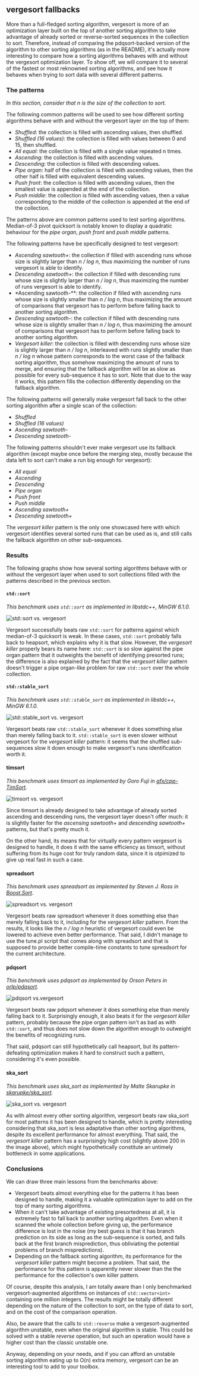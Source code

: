## vergesort fallbacks

More than a full-fledged sorting algorithm, vergesort is more of an optimization layer built on the
top of another sorting algorithm to take advantage of already sorted or reverse-sorted sequences in
the collection to sort. Therefore, instead of comparing the pdqsort-backed version of the algorithm
to other sorting algorithms (as in the README), it's actually more interesting to compare how a
sorting algorithms behaves with and without the vergesort optimization layer. To show off, we will
compare it to several of the fastest or most reknowned sorting algorithms, and see how it behaves
when trying to sort data with several different patterns.

### The patterns

*In this section, consider that n is the size of the collection to sort.*

The following common patterns will be used to see how different sorting algorithms behave with and
without the vergesort layer on the top of them:
* *Shuffled*: the collection is filled with ascending values, then shuffled.
* *Shuffled (16 values)*: the collection is filled with values between 0 and 15, then shuffled.
* *All equal*: the collection is filled with a single value repeated n times.
* *Ascending*: the collection is filled with ascending values.
* *Descending*: the collection is filled with descending values.
* *Pipe organ*: half of the collection is filled with ascending values, then the other half is
filled with equivalent descending values.
* *Push front*: the collection is filled with ascending values, then the smallest value is
appended at the end of the collection.
* *Push middle*: the collection is filled with ascending values, then a value corresponding to the
middle of the collection is appended at the end of the collection.

The patterns above are common patterns used to test sorting algorithms. Median-of-3 pivot quicksort
is notably known to display a quadratic behaviour for the *pipe organ*, *push front* and *push
middle* patterns.

The following patterns have be specifically designed to test vergesort:
* *Ascending sawtooth+*: the collection if filled with ascending runs whose size is slightly
larger than *n / log n*, thus maximizing the number of runs vergesort is able to identify.
* *Descending sawtooth+*: the collection if filled with descending runs whose size is slightly
larger than *n / log n*, thus maximizing the number of runs vergesort is able to identify.
* *Ascending sawtooth-**: the collection if filled with ascending runs whose size is slightly
smaller than *n / log n*, thus maximizing the amount of comparisons that vergesort has to perform
before falling back to another sorting algorithm.
* *Descending sawtooth-*: the collection if filled with descending runs whose size is slightly
smaller than *n / log n*, thus maximizing the amount of comparisons that vergesort has to perform
before falling back to another sorting algorithm.
* *Vergesort killer*: the collection is filled with descending runs whose size is slightly larger
than *n / log n*, interleaved with runs slightly smaller than *n / log n* whose pattern corresponds
to the worst case of the fallback sorting algorithm, thus somehow maximizing the amount of runs to
merge, and ensuring that the fallback algorithm will be as slow as possible for every sub-sequence
it has to sort. Note that due to the way it works, this pattern fills the collection differently
depending on the fallback algorithm.

The following patterns will generally make vergesort fall back to the other sorting algorithm after
a single scan of the collection:
* *Shuffled*
* *Shuffled (16 values)*
* *Ascending sawtooth-*
* *Descending sawtooth-*

The following patterns shouldn't ever make vergesort use its fallback algorithm (except maybe once
before the merging step, mostly because the data left to sort can't make a run big enough for
vergesort):
* *All equal*
* *Ascending*
* *Descending*
* *Pipe organ*
* *Push front*
* *Push middle*
* *Ascending sawtooth+*
* *Descending sawtooth+*

The *vergesort killer* pattern is the only one showcased here with which vergesort identifies
several sorted runs that can be used as is, and still calls the fallback algorithm on other
sub-sequences.

### Results

The following graphs show how several sorting algorithms behave with or without the vergesort layer
when used to sort collections filled with the patterns described in the previous section.

#### `std::sort`

*This benchmark uses `std::sort` as implemented in libstdc++, MinGW 6.1.0.*

![std::sort vs. vergesort](https://i.imgur.com/FHlXWzt.png)

Vergesort successfully beats raw `std::sort` for patterns against which median-of-3 quicksort is
weak. In these cases, `std::sort` probably falls back to heapsort, which explains why it is that
slow. However, the *vergesort killer* properly bears its name here: `std::sort` is so slow against
the pipe organ pattern that it outweights the benefit of identifying presorted runs; the difference
is also explained by the fact that the *vergesort killer* pattern doesn't trigger a pipe organ-like
problem for raw `std::sort` over the whole collection.

#### `std::stable_sort`

*This benchmark uses `std::stable_sort` as implemented in libstdc++, MinGW 6.1.0.*

![std::stable_sort vs. vergesort](https://i.imgur.com/qDziwhH.png)

Vergesort beats raw `std::stable_sort` whenever it does something else than merely falling back to
it. `std::stable_sort` is even slower without vergesort for the *vergesort killer* pattern: it
seems that the shuffled sub-sequences slow it down enough to make vergesort's runs identification
worth it.

#### timsort

*This benchmark uses timsort as implemented by Goro Fuji in [gfx/cpp-TimSort](https://github.com/gfx/cpp-TimSort).*

![timsort vs. vergesort](https://i.imgur.com/hq4mYuh.png)

Since timsort is already designed to take advantage of already sorted ascending and descending
runs, the vergesort layer doesn't offer much: it is slightly faster for the *ascensing sawtooth+*
and *descending sawtooth+* patterns, but that's pretty much it.

On the other hand, its means that for virtually every pattern vergesort is designed to handle, it
does it with the same efficiency as timsort, without suffering from its huge cost for truly random
data, since it is otpimized to give up real fast in such a case.

#### spreadsort

*This benchmark uses spreadsort as implemented by Steven J. Ross in [Boost.Sort](http://www.boost.org/doc/libs/1_63_0/libs/sort/doc/html/index.html).*

![spreadsort vs. vergesort](https://i.imgur.com/CxHNavn.png)

Vergesort beats raw spreadsort whenever it does something else than merely falling back to it,
including for the *vergesort killer* pattern. From the results, it looks like the *n / log n*
heuristic of vergesort could even be lowered to achieve even better performance. That said, I
didn't manage to use the tune.pl script that comes along with spreadsort and that is supposed to
provide better compile-time constants to tune spreadsort for the current architecture.

#### pdqsort

*This benchmark uses pdqsort as implemented by Orson Peters in [orlp/pdqsort](https://github.com/orlp/pdqsort).*

![pdqsort vs.vergesort](https://i.imgur.com/bnso4V2.png)

Vergesort beats raw pdqsort whenever it does something else than merely falling back to it.
Surprisingly enough, it also beats it for the *vergesort killer* pattern, probably because the pipe
organ pattern isn't as bad as with `std::sort`, and thus does not slow down the algorithm enough to
outweight the benefits of recognizing runs.

That said, pdqsort can still hypothetically call heapsort, but its pattern-defeating optimization
makes it hard to construct such a pattern, considering it's even possible.

#### ska_sort

*This benchmark uses ska_sort as implemented by Malte Skarupke in [skarupke/ska_sort](https://github.com/skarupke/ska_sort).*

![ska_sort vs. vergesort](https://i.imgur.com/f6ldlOR.png)

As with almost every other sorting algorithm, vergesort beats raw ska_sort for most patterns it has
been designed to handle, which is pretty interesting considering that ska_sort is less adaptative
than other sorting algorithms, despite its excellent performance for almost everything. That said,
the *vergesort killer* pattern has a surprisingly high cost (slightly above 200 in the image
above), which might hypothetically constitute an untimely bottleneck in some applications.

### Conclusions

We can draw three main lessons from the benchmarks above:
* Vergesort beats almost everything else for the patterns it has been designed to handle, making it
a valuable optimization layer to add on the top of many sorting algorithms.
* When it can't take advantage of existing presortedness at all, it is extremely fast to fall back
to another sorting algorithm. Even when it scanned the whole collection before giving up, the
performance difference is lost in the noise (my best guess is that it has branch prediction on its
side as long as the sub-sequence is sorted, and falls back at the first branch misprediction, thus
obliviating the potential problems of branch mispredictions).
* Depending on the fallback sorting algorithm, its performance for the *vergesort killer* pattern
might become a problem. That said, the performance for this pattern is apparently never slower than
the the performance for the collection's own killer pattern.

Of course, despite this analysis, I am totally aware than I only benchmarked vergesort-augmented
algorithms on instances of `std::vector<int>` containing one million integers. The results might
be totally different depending on the nature of the collection to sort, on the type of data to
sort, and on the cost of the comparison operation.

Also, be aware that the calls to `std::reverse` make a vergesort-augmented algorithm unstable, even
when the original algorithm is stable. This could be solved with a stable *reverse* operation, but
such an operation would have a higher cost than the classic unstable one.

Anyway, depending on your needs, and if you can afford an unstable sorting algorithm eating up to
O(n) extra memory, vergesort can be an interesting tool to add to your toolbox.
